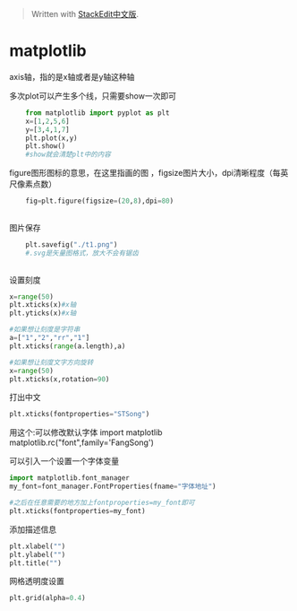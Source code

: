 > Written with [StackEdit中文版](https://stackedit.cn/).

# matplotlib

axis轴，指的是x轴或者是y轴这种轴

多次plot可以产生多个线，只需要show一次即可
```python
	from matplotlib import pyplot as plt
	x=[1,2,5,6]
	y=[3,4,1,7]
	plt.plot(x,y)
	plt.show()
	#show就会清楚plt中的内容
```  
figure图形图标的意思，在这里指画的图 ，figsize图片大小，dpi清晰程度（每英尺像素点数）
```python
	fig=plt.figure(figsize=(20,8),dpi=80)
	
```  
图片保存
```python
	plt.savefig("./t1.png")
	#.svg是矢量图格式，放大不会有锯齿
	
```  
设置刻度
```python
x=range(50)
plt.xticks(x)#x轴
plt.yticks(x)#x轴
```
```python
#如果想让刻度是字符串
a=["1","2","rr","1"]
plt.xticks(range(a.length),a)
```
```python
#如果想让刻度文字方向旋转
x=range(50)
plt.xticks(x,rotation=90)
```

打出中文
```python    
plt.xticks(fontproperties="STSong")

```


用这个:可以修改默认字体
import matplotlib matplotlib.rc("font",family='FangSong')

可以引入一个设置一个字体变量
```python
import matplotlib.font_manager
my_font=font_manager.FontProperties(fname="字体地址")

#之后在任意需要的地方加上fontproperties=my_font即可
plt.xticks(fontproperties=my_font)
```

添加描述信息
```python
plt.xlabel("")
plt.ylabel("")
plt.title("")
```

网格透明度设置
```python
plt.grid(alpha=0.4)

```
<!--stackedit_data:
eyJoaXN0b3J5IjpbMTQzNzI3NzE1MSwtMjA3MzczOTUwMSwzOT
cxNjU4MzIsLTE1NzA0NzQ3ODEsLTIwMDE1MDIwNjYsLTE3NDY0
ODU0OTQsLTM4MjA4NTg1MSwtNTA3NjQ4Mjk5LDE0MzU3NjEyLD
Y4MDM4MDMxMiwxNjc3MDc1NjQzLC0yMTMzNTUyNTMwLDYyMDk4
NTQwMCw1NzgyOTA0OSwtMTg4NDkwMTQxNCw1NzgyOTA0OV19
-->